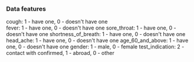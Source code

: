 ### Data features
cough:                  1 - have one, 0 - doesn't have one \
fever:                  1 - have one, 0 - doesn't have one
sore_throat:            1 - have one, 0 - doesn't have one
shortness_of_breath:    1 - have one, 0 - doesn't have one
head_ache:              1 - have one, 0 - doesn't have one
age_60_and_above:       1 - have one, 0 - doesn't have one
gender:                 1 - male, 0 - female
test_indication:        2 - contact with confirmed, 1 - abroad, 0 - other
